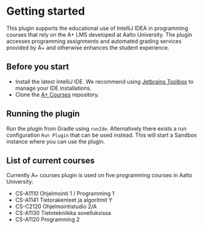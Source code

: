# Getting started

This plugin supports the educational use of IntelliJ IDEA in programming courses that rely on the A+ LMS developed at
Aalto University. The plugin accesses programming assignments and automated grading services provided by A+ and
otherwise enhances the student experience.

## Before you start

- Install the latest IntelliJ IDE. We recommend
  using [Jetbrains Toolbox](https://www.jetbrains.com/toolbox-app/) to manage your IDE installations.
- Clone the [A+ Courses](https://github.com/Aalto-LeTech/aplus-courses) repository.

## Running the plugin

Run the plugin from Gradle using `runIde`. Alternatively there exists a run configuration `Run Plugin` that can be used
instead. This will start a Sandbox instance where you can use the plugin.

## List of current courses

Currently A+ courses plugin is used on five programming courses in Aalto University:

- CS-A1110 Ohjelmointi 1 / Programming 1
- CS-A1141 Tietorakenteet ja algoritmit Y
- CS-C2120 Ohjelmointistudio 2/A
- CS-A1130 Tietotekniikka sovelluksissa
- CS-A1120 Programming 2 


